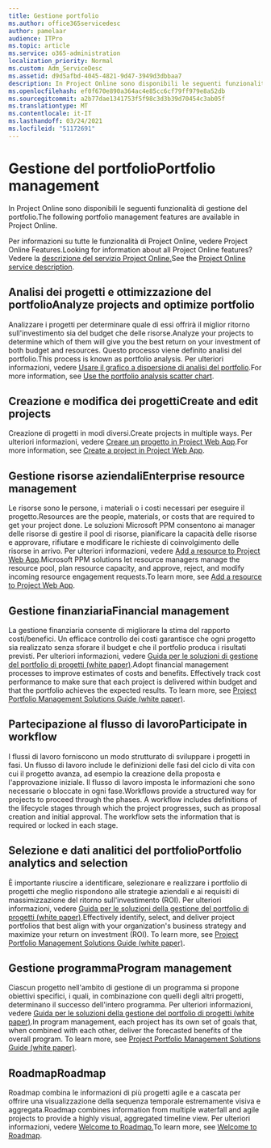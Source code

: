 ```yaml
---
title: Gestione portfolio
ms.author: office365servicedesc
author: pamelaar
audience: ITPro
ms.topic: article
ms.service: o365-administration
localization_priority: Normal
ms.custom: Adm_ServiceDesc
ms.assetid: d9d5afbd-4045-4821-9d47-3949d3dbbaa7
description: In Project Online sono disponibili le seguenti funzionalità di gestione del portfolio.
ms.openlocfilehash: ef0f670e890a364ac4e85cc6cf79ff979e8a52db
ms.sourcegitcommit: a2b77dae1341753f5f98c3d3b39d70454c3ab05f
ms.translationtype: MT
ms.contentlocale: it-IT
ms.lasthandoff: 03/24/2021
ms.locfileid: "51172691"
---
```

# <a name="portfolio-management"></a><span data-ttu-id="5cd8c-103">Gestione del portfolio</span><span class="sxs-lookup"><span data-stu-id="5cd8c-103">Portfolio management</span></span>

<span data-ttu-id="5cd8c-104">In Project Online sono disponibili le seguenti funzionalità di gestione del portfolio.</span><span class="sxs-lookup"><span data-stu-id="5cd8c-104">The following portfolio management features are available in Project Online.</span></span>
  
<span data-ttu-id="5cd8c-105">Per informazioni su tutte le funzionalità di Project Online, vedere Project Online Features.</span><span class="sxs-lookup"><span data-stu-id="5cd8c-105">Looking for information about all Project Online features?</span></span> <span data-ttu-id="5cd8c-106">Vedere la [descrizione del servizio Project Online.](project-online-service-description.md)</span><span class="sxs-lookup"><span data-stu-id="5cd8c-106">See the [Project Online service description](project-online-service-description.md).</span></span>
  
## <a name="analyze-projects-and-optimize-portfolio"></a><span data-ttu-id="5cd8c-107">Analisi dei progetti e ottimizzazione del portfolio</span><span class="sxs-lookup"><span data-stu-id="5cd8c-107">Analyze projects and optimize portfolio</span></span>

<span data-ttu-id="5cd8c-108">Analizzare i progetti per determinare quale di essi offrirà il miglior ritorno sull'investimento sia del budget che delle risorse.</span><span class="sxs-lookup"><span data-stu-id="5cd8c-108">Analyze your projects to determine which of them will give you the best return on your investment of both budget and resources.</span></span> <span data-ttu-id="5cd8c-109">Questo processo viene definito analisi del portfolio.</span><span class="sxs-lookup"><span data-stu-id="5cd8c-109">This process is known as portfolio analysis.</span></span> <span data-ttu-id="5cd8c-110">Per ulteriori informazioni, vedere [Usare il grafico a dispersione di analisi del portfolio](https://go.microsoft.com/fwlink/?LinkID=823665&amp;clcid=0x409).</span><span class="sxs-lookup"><span data-stu-id="5cd8c-110">For more information, see [Use the portfolio analysis scatter chart](https://go.microsoft.com/fwlink/?LinkID=823665&amp;clcid=0x409).</span></span>
  
## <a name="create-and-edit-projects"></a><span data-ttu-id="5cd8c-111">Creazione e modifica dei progetti</span><span class="sxs-lookup"><span data-stu-id="5cd8c-111">Create and edit projects</span></span>

<span data-ttu-id="5cd8c-112">Creazione di progetti in modi diversi.</span><span class="sxs-lookup"><span data-stu-id="5cd8c-112">Create projects in multiple ways.</span></span> <span data-ttu-id="5cd8c-113">Per ulteriori informazioni, vedere [Creare un progetto in Project Web App](https://go.microsoft.com/fwlink/?LinkID=746895&amp;clcid=0x409).</span><span class="sxs-lookup"><span data-stu-id="5cd8c-113">For more information, see [Create a project in Project Web App](https://go.microsoft.com/fwlink/?LinkID=746895&amp;clcid=0x409).</span></span>
  
## <a name="enterprise-resource-management"></a><span data-ttu-id="5cd8c-114">Gestione risorse aziendali</span><span class="sxs-lookup"><span data-stu-id="5cd8c-114">Enterprise resource management</span></span>

<span data-ttu-id="5cd8c-115">Le risorse sono le persone, i materiali o i costi necessari per eseguire il progetto.</span><span class="sxs-lookup"><span data-stu-id="5cd8c-115">Resources are the people, materials, or costs that are required to get your project done.</span></span> <span data-ttu-id="5cd8c-116">Le soluzioni Microsoft PPM consentono ai manager delle risorse di gestire il pool di risorse, pianificare la capacità delle risorse e approvare, rifiutare e modificare le richieste di coinvolgimento delle risorse in arrivo. Per ulteriori informazioni, vedere [Add a resource to Project Web App](https://go.microsoft.com/fwlink/p/?LinkId=271320).</span><span class="sxs-lookup"><span data-stu-id="5cd8c-116">Microsoft PPM solutions let resource managers manage the resource pool, plan resource capacity, and approve, reject, and modify incoming resource engagement requests.To learn more, see [Add a resource to Project Web App](https://go.microsoft.com/fwlink/p/?LinkId=271320).</span></span>
  
## <a name="financial-management"></a><span data-ttu-id="5cd8c-117">Gestione finanziaria</span><span class="sxs-lookup"><span data-stu-id="5cd8c-117">Financial management</span></span>

<span data-ttu-id="5cd8c-p105">La gestione finanziaria consente di migliorare la stima del rapporto costi/benefici. Un efficace controllo dei costi garantisce che ogni progetto sia realizzato senza sforare il budget e che il portfolio produca i risultati previsti. Per ulteriori informazioni, vedere [Guida per le soluzioni di gestione del portfolio di progetti (white paper)](/project/project-server-2013-and-2016).</span><span class="sxs-lookup"><span data-stu-id="5cd8c-p105">Adopt financial management processes to improve estimates of costs and benefits. Effectively track cost performance to make sure that each project is delivered within budget and that the portfolio achieves the expected results. To learn more, see [Project Portfolio Management Solutions Guide (white paper)](/project/project-server-2013-and-2016).</span></span>
  
## <a name="participate-in-workflow"></a><span data-ttu-id="5cd8c-121">Partecipazione al flusso di lavoro</span><span class="sxs-lookup"><span data-stu-id="5cd8c-121">Participate in workflow</span></span>

<span data-ttu-id="5cd8c-p106">I flussi di lavoro forniscono un modo strutturato di sviluppare i progetti in fasi. Un flusso di lavoro include le definizioni delle fasi del ciclo di vita con cui il progetto avanza, ad esempio la creazione della proposta e l'approvazione iniziale. Il flusso di lavoro imposta le informazioni che sono necessarie o bloccate in ogni fase.</span><span class="sxs-lookup"><span data-stu-id="5cd8c-p106">Workflows provide a structured way for projects to proceed through the phases. A workflow includes definitions of the lifecycle stages through which the project progresses, such as proposal creation and initial approval. The workflow sets the information that is required or locked in each stage.</span></span>
  
## <a name="portfolio-analytics-and-selection"></a><span data-ttu-id="5cd8c-125">Selezione e dati analitici del portfolio</span><span class="sxs-lookup"><span data-stu-id="5cd8c-125">Portfolio analytics and selection</span></span>

<span data-ttu-id="5cd8c-p107">È importante riuscire a identificare, selezionare e realizzare i portfolio di progetti che meglio rispondono alle strategie aziendali e ai requisiti di massimizzazione del ritorno sull'investimento (ROI). Per ulteriori informazioni, vedere [Guida per le soluzioni della gestione del portfolio di progetti (white paper)](/project/project-server-2013-and-2016).</span><span class="sxs-lookup"><span data-stu-id="5cd8c-p107">Effectively identify, select, and deliver project portfolios that best align with your organization's business strategy and maximize your return on investment (ROI). To learn more, see [Project Portfolio Management Solutions Guide (white paper)](/project/project-server-2013-and-2016).</span></span>
  
## <a name="program-management"></a><span data-ttu-id="5cd8c-128">Gestione programma</span><span class="sxs-lookup"><span data-stu-id="5cd8c-128">Program management</span></span>

<span data-ttu-id="5cd8c-p108">Ciascun progetto nell'ambito di gestione di un programma si propone obiettivi specifici, i quali, in combinazione con quelli degli altri progetti, determinano il successo dell'intero programma. Per ulteriori informazioni, vedere [Guida per le soluzioni della gestione del portfolio di progetti (white paper)](/project/project-server-2013-and-2016).</span><span class="sxs-lookup"><span data-stu-id="5cd8c-p108">In program management, each project has its own set of goals that, when combined with each other, deliver the forecasted benefits of the overall program. To learn more, see [Project Portfolio Management Solutions Guide (white paper)](/project/project-server-2013-and-2016).</span></span>
  
## <a name="roadmap"></a><span data-ttu-id="5cd8c-131">Roadmap</span><span class="sxs-lookup"><span data-stu-id="5cd8c-131">Roadmap</span></span>

<span data-ttu-id="5cd8c-132">Roadmap combina le informazioni di più progetti agile e a cascata per offrire una visualizzazione della sequenza temporale estremamente visiva e aggregata.</span><span class="sxs-lookup"><span data-stu-id="5cd8c-132">Roadmap combines information from multiple waterfall and agile projects to provide a highly visual, aggregated timeline view.</span></span> <span data-ttu-id="5cd8c-133">Per ulteriori informazioni, vedere [Welcome to Roadmap.](https://support.office.com/article/video-welcome-to-roadmap-57764149-51b8-468f-a50d-9ea6a4fd835a)</span><span class="sxs-lookup"><span data-stu-id="5cd8c-133">To learn more, see [Welcome to Roadmap](https://support.office.com/article/video-welcome-to-roadmap-57764149-51b8-468f-a50d-9ea6a4fd835a).</span></span>